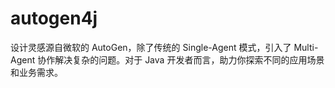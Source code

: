 # autogen4j
设计灵感源自微软的 AutoGen，除了传统的 Single-Agent 模式，引入了 Multi-Agent 协作解决复杂的问题。对于 Java 开发者而言，助力你探索不同的应用场景和业务需求。
